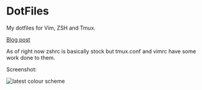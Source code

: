 # DotFiles

My dotfiles for Vim, ZSH and Tmux. 

[Blog post](http://www.jordanmmckinney.com/zshvimtmux/)

As of right now zshrc is basically stock but tmux.conf and vimrc have some work done to them.

Screenshot:

![latest colour scheme](http://www.jordanmmckinney.com/images/vimtmux.png)
